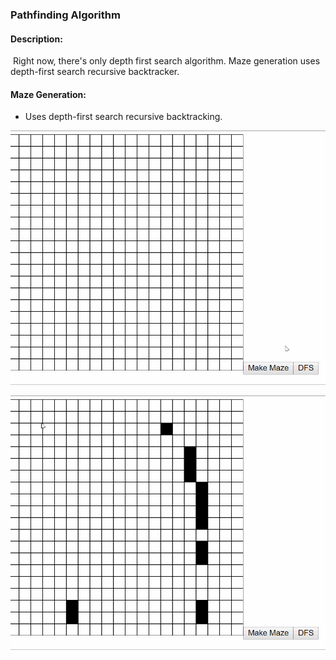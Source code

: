 ### Pathfinding Algorithm

#### Description:

​	Right now, there's only depth first search algorithm. Maze generation uses depth-first search recursive backtracker. 

#### Maze Generation:

- Uses depth-first search recursive backtracking.

![maze_generation](./images_and_gifs/maze_generation.gif)

![dfps_pathfinding](./images_and_gifs/dfps_pathfinding.gif)

